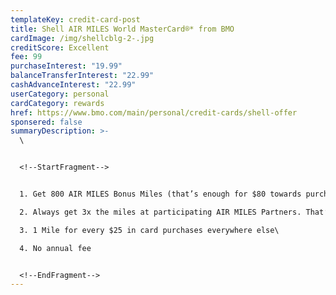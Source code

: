 ```yaml
---
templateKey: credit-card-post
title: Shell AIR MILES World MasterCard®* from BMO
cardImage: /img/shellcblg-2-.jpg
creditScore: Excellent
fee: 99
purchaseInterest: "19.99"
balanceTransferInterest: "22.99"
cashAdvanceInterest: "22.99"
userCategory: personal
cardCategory: rewards
href: https://www.bmo.com/main/personal/credit-cards/shell-offer
sponsered: false
summaryDescription: >-
  \


  <!--StartFragment-->


  1. Get 800 AIR MILES Bonus Miles (that’s enough for $80 towards purchases with AIR MILES Cash) when you spend $1,000 in the first 3 months\

  2. Always get 3x the miles at participating AIR MILES Partners. That’s 3 Miles for every $25 you spend using your BMO Shell AIR MILES Mastercard\

  3. 1 Mile for every $25 in card purchases everywhere else\

  4. No annual fee


  <!--EndFragment-->
---
```

